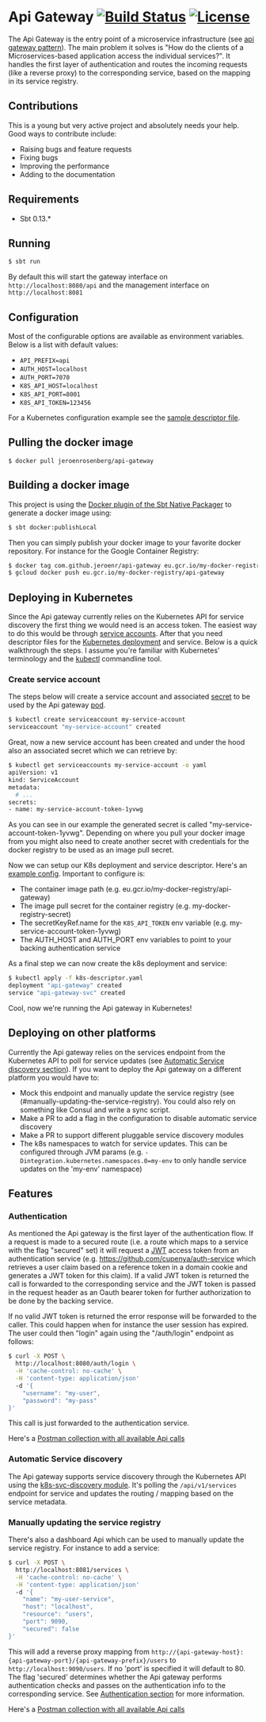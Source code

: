 Api Gateway [![Build Status](https://travis-ci.org/jeroenr/api-gateway.svg?branch=master)](https://travis-ci.org/jeroenr/api-gateway) [![License](https://img.shields.io/hexpm/l/plug.svg)](http://www.apache.org/licenses/LICENSE-2.0)
=========================
The Api Gateway is the entry point of a microservice infrastructure (see [api gateway pattern](http://microservices.io/patterns/apigateway.html)). The main problem it solves is "How do the clients of a Microservices-based application access the individual services?". It handles the first layer of authentication and routes the incoming requests (like a reverse proxy) to the corresponding service, based on the mapping in its service registry.

## Contributions
This is a young but very active project and absolutely needs your help. Good ways to contribute include:

* Raising bugs and feature requests
* Fixing bugs
* Improving the performance
* Adding to the documentation

## Requirements
- Sbt 0.13.*

## Running
```bash 
$ sbt run
```
By default this will start the gateway interface on ```http://localhost:8080/api``` and the management interface on ```http://localhost:8081```

## Configuration
Most of the configurable options are available as environment variables. Below is a list with default values:
* ```API_PREFIX=api```
* ```AUTH_HOST=localhost```
* ```AUTH_PORT=7070```
* ```K8S_API_HOST=localhost```
* ```K8S_API_PORT=8001```
* ```K8S_API_TOKEN=123456```

For a Kubernetes configuration example see the [sample descriptor file](https://github.com/jeroenr/api-gateway/blob/master/k8s-descriptor.yaml).

## Pulling the docker image
```
$ docker pull jeroenrosenberg/api-gateway
```

## Building a docker image
This project is using the [Docker plugin of the Sbt Native Packager](http://www.scala-sbt.org/sbt-native-packager/formats/docker.html) to generate a docker image using:
```bash
$ sbt docker:publishLocal
```
Then you can simply publish your docker image to your favorite docker repository. For instance for the Google Container Registry:
```bash
$ docker tag com.github.jeroenr/api-gateway eu.gcr.io/my-docker-registry/api-gateway
$ gcloud docker push eu.gcr.io/my-docker-registry/api-gateway
```

## Deploying in Kubernetes
Since the Api gateway currently relies on the Kubernetes API for service discovery the first thing we would need is an access token. The easiest way to do this would be through [service accounts](https://kubernetes.io/docs/admin/authentication/#service-account-tokens). After that you need descriptor files for the [Kubernetes deployment](https://kubernetes.io/docs/concepts/workloads/controllers/deployment/) and service. Below is a quick walkthrough the steps. I assume you're familiar with Kubernetes' terminology and the [kubectl](https://kubernetes.io/docs/user-guide/kubectl-overview/) commandline tool.
### Create service account
The steps below will create a service account and associated [secret](https://kubernetes.io/docs/concepts/configuration/secret/) to be used by the Api gateway [pod](https://kubernetes.io/docs/concepts/workloads/pods/pod/).
```bash
$ kubectl create serviceaccount my-service-account
serviceaccount "my-service-account" created
```
Great, now a new service account has been created and under the hood also an associated secret which we can retrieve by:
```bash
$ kubectl get serviceaccounts my-service-account -o yaml
apiVersion: v1
kind: ServiceAccount
metadata:
  # ...
secrets:
- name: my-service-account-token-1yvwg
```
As you can see in our example the generated secret is called "my-service-account-token-1yvwg". Depending on where you pull your docker image from you might also need to create another secret with credentials for the docker registry to be used as an image pull secret. 

Now we can setup our K8s deployment and service descriptor. Here's an [example config](https://github.com/jeroenr/api-gateway/blob/master/k8s-descriptor.yaml). Important to configure is:
* The container image path (e.g. eu.gcr.io/my-docker-registry/api-gateway)
* The image pull secret for the container registry (e.g. my-docker-registry-secret)
* The secretKeyRef.name for the ```K8S_API_TOKEN``` env variable (e.g. my-service-account-token-1yvwg)
* The AUTH_HOST and AUTH_PORT env variables to point to your backing authentication service

As a final step we can now create the k8s deployment and service: 
```bash
$ kubectl apply -f k8s-descriptor.yaml
deployment "api-gateway" created
service "api-gateway-svc" created
```
Cool, now we're running the Api gateway in Kubernetes!

## Deploying on other platforms
Currently the Api gateway relies on the services endpoint from the Kubernetes API to poll for service updates (see [Automatic Service discovery section](#automatic-service-discovery)). If you want to deploy the Api gateway on a different platform you would have to:
* Mock this endpoint and manually update the service registry (see (#manually-updating-the-service-registry). You could also rely on something like Consul and write a sync script.  
* Make a PR to add a flag in the configuration to disable automatic service discovery
* Make a PR to support different pluggable service discovery modules
* The k8s namespaces to watch for service updates. This can be configured through JVM params (e.g. ```-Dintegration.kubernetes.namespaces.0=my-env``` to only handle service updates on the 'my-env' namespace)

## Features

### Authentication
As mentioned the Api gateway is the first layer of the authentication flow. If a request is made to a secured route (i.e. a route which maps to a service with the flag "secured" set) it will request a [JWT](https://jwt.io/) access token from an authentication service (e.g. https://github.com/cupenya/auth-service which retrieves a user claim based on a reference token in a domain cookie and generates a JWT token for this claim). If a valid JWT token is returned the call is forwarded to the corresponding service and the JWT token is passed in the request header as an Oauth bearer token for further authorization to be done by the backing service. 

If no valid JWT token is returned the error response will be forwarded to the caller. This could happen when for instance the user session has expired. The user could then "login" again using the "/auth/login" endpoint as follows:
```bash
$ curl -X POST \
  http://localhost:8080/auth/login \
  -H 'cache-control: no-cache' \
  -H 'content-type: application/json'
  -d '{
    "username": "my-user",
    "password": "my-pass"
}'
```
This call is just forwarded to the authentication service.

Here's a [Postman collection with all available Api calls](https://www.getpostman.com/collections/9b269b9f26bf0a3ce255)

### Automatic Service discovery
The Api gateway supports service discovery through the Kubernetes API using the [k8s-svc-discovery module](https://github.com/jeroenr/k8s-svc-discovery). It's polling the ```/api/v1/services``` endpoint for service and updates the routing / mapping based on the service metadata.

### Manually updating the service registry
There's also a dashboard Api which can be used to manually update the service registry. For instance to add a service:
```bash
$ curl -X POST \
  http://localhost:8081/services \
  -H 'cache-control: no-cache' \
  -H 'content-type: application/json'
  -d '{
	"name": "my-user-service",
	"host": "localhost",
	"resource": "users",
	"port": 9090,
	"secured": false
}'
```
This will add a reverse proxy mapping from ```http://{api-gateway-host}:{api-gateway-port}/{api-gateway-prefix}/users``` to ```http://localhost:9090/users```. If no 'port' is specified it will default to 80. The flag 'secured' determines whether the Api gateway performs authentication checks and passes on the authentication info to the corresponding service. See [Authentication section](#authentication) for more information.

Here's a [Postman collection with all available Api calls](https://www.getpostman.com/collections/9b269b9f26bf0a3ce255)

